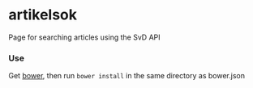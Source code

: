 artikelsok
==========

Page for searching articles using the SvD API

### Use

Get [bower](http://bower.io/), then run
```bower install```
in the same directory as bower.json